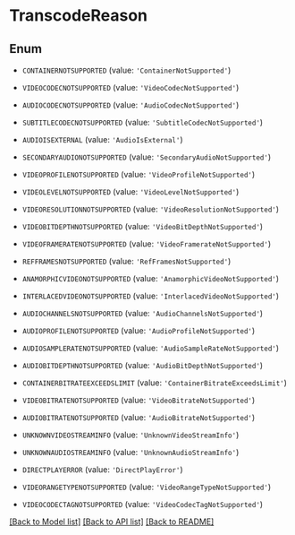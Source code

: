 # TranscodeReason


## Enum

* `CONTAINERNOTSUPPORTED` (value: `'ContainerNotSupported'`)

* `VIDEOCODECNOTSUPPORTED` (value: `'VideoCodecNotSupported'`)

* `AUDIOCODECNOTSUPPORTED` (value: `'AudioCodecNotSupported'`)

* `SUBTITLECODECNOTSUPPORTED` (value: `'SubtitleCodecNotSupported'`)

* `AUDIOISEXTERNAL` (value: `'AudioIsExternal'`)

* `SECONDARYAUDIONOTSUPPORTED` (value: `'SecondaryAudioNotSupported'`)

* `VIDEOPROFILENOTSUPPORTED` (value: `'VideoProfileNotSupported'`)

* `VIDEOLEVELNOTSUPPORTED` (value: `'VideoLevelNotSupported'`)

* `VIDEORESOLUTIONNOTSUPPORTED` (value: `'VideoResolutionNotSupported'`)

* `VIDEOBITDEPTHNOTSUPPORTED` (value: `'VideoBitDepthNotSupported'`)

* `VIDEOFRAMERATENOTSUPPORTED` (value: `'VideoFramerateNotSupported'`)

* `REFFRAMESNOTSUPPORTED` (value: `'RefFramesNotSupported'`)

* `ANAMORPHICVIDEONOTSUPPORTED` (value: `'AnamorphicVideoNotSupported'`)

* `INTERLACEDVIDEONOTSUPPORTED` (value: `'InterlacedVideoNotSupported'`)

* `AUDIOCHANNELSNOTSUPPORTED` (value: `'AudioChannelsNotSupported'`)

* `AUDIOPROFILENOTSUPPORTED` (value: `'AudioProfileNotSupported'`)

* `AUDIOSAMPLERATENOTSUPPORTED` (value: `'AudioSampleRateNotSupported'`)

* `AUDIOBITDEPTHNOTSUPPORTED` (value: `'AudioBitDepthNotSupported'`)

* `CONTAINERBITRATEEXCEEDSLIMIT` (value: `'ContainerBitrateExceedsLimit'`)

* `VIDEOBITRATENOTSUPPORTED` (value: `'VideoBitrateNotSupported'`)

* `AUDIOBITRATENOTSUPPORTED` (value: `'AudioBitrateNotSupported'`)

* `UNKNOWNVIDEOSTREAMINFO` (value: `'UnknownVideoStreamInfo'`)

* `UNKNOWNAUDIOSTREAMINFO` (value: `'UnknownAudioStreamInfo'`)

* `DIRECTPLAYERROR` (value: `'DirectPlayError'`)

* `VIDEORANGETYPENOTSUPPORTED` (value: `'VideoRangeTypeNotSupported'`)

* `VIDEOCODECTAGNOTSUPPORTED` (value: `'VideoCodecTagNotSupported'`)

[[Back to Model list]](README.md#documentation-for-models) [[Back to API list]](README.md#documentation-for-api-endpoints) [[Back to README]](README.md)



